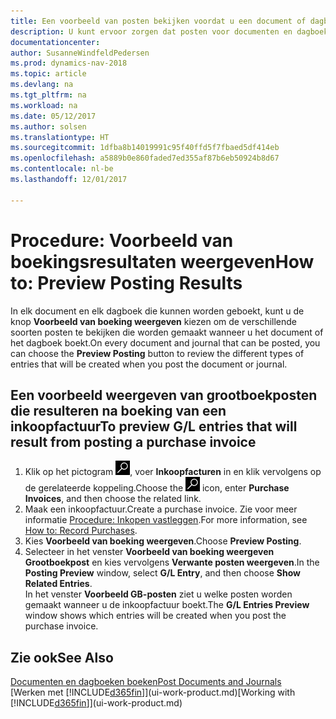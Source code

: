 ```yaml
---
title: Een voorbeeld van posten bekijken voordat u een document of dagboek boekt
description: U kunt ervoor zorgen dat posten voor documenten en dagboeken correct zijn voordat u ze naar het grootboek boekt.
documentationcenter: 
author: SusanneWindfeldPedersen
ms.prod: dynamics-nav-2018
ms.topic: article
ms.devlang: na
ms.tgt_pltfrm: na
ms.workload: na
ms.date: 05/12/2017
ms.author: solsen
ms.translationtype: HT
ms.sourcegitcommit: 1dfba8b14019991c95f40ffd5f7fbaed5df414eb
ms.openlocfilehash: a5889b0e860faded7ed355af87b6eb50924b8d67
ms.contentlocale: nl-be
ms.lasthandoff: 12/01/2017

---
```

# <a name="how-to-preview-posting-results"></a><span data-ttu-id="31564-103">Procedure: Voorbeeld van boekingsresultaten weergeven</span><span class="sxs-lookup"><span data-stu-id="31564-103">How to: Preview Posting Results</span></span>
<span data-ttu-id="31564-104">In elk document en elk dagboek die kunnen worden geboekt, kunt u de knop **Voorbeeld van boeking weergeven** kiezen om de verschillende soorten posten te bekijken die worden gemaakt wanneer u het document of het dagboek boekt.</span><span class="sxs-lookup"><span data-stu-id="31564-104">On every document and journal that can be posted, you can choose the **Preview Posting** button to review the different types of entries that will be created when you post the document or journal.</span></span>

## <a name="to-preview-gl-entries-that-will-result-from-posting-a-purchase-invoice"></a><span data-ttu-id="31564-105">Een voorbeeld weergeven van grootboekposten die resulteren na boeking van een inkoopfactuur</span><span class="sxs-lookup"><span data-stu-id="31564-105">To preview G/L entries that will result from posting a purchase invoice</span></span>
1. <span data-ttu-id="31564-106">Klik op het pictogram ![Zoeken naar pagina of rapport](media/ui-search/search_small.png "pictogram Zoeken naar pagina of rapport"), voer **Inkoopfacturen** in en klik vervolgens op de gerelateerde koppeling.</span><span class="sxs-lookup"><span data-stu-id="31564-106">Choose the ![Search for Page or Report](media/ui-search/search_small.png "Search for Page or Report icon") icon, enter **Purchase Invoices**, and then choose the related link.</span></span>
2. <span data-ttu-id="31564-107">Maak een inkoopfactuur.</span><span class="sxs-lookup"><span data-stu-id="31564-107">Create a purchase invoice.</span></span> <span data-ttu-id="31564-108">Zie voor meer informatie [Procedure: Inkopen vastleggen](purchasing-how-record-purchases.md).</span><span class="sxs-lookup"><span data-stu-id="31564-108">For more information, see [How to: Record Purchases](purchasing-how-record-purchases.md).</span></span>
3. <span data-ttu-id="31564-109">Kies **Voorbeeld van boeking weergeven**.</span><span class="sxs-lookup"><span data-stu-id="31564-109">Choose **Preview Posting**.</span></span>
4. <span data-ttu-id="31564-110">Selecteer in het venster **Voorbeeld van boeking weergeven** **Grootboekpost** en kies vervolgens **Verwante posten weergeven**.</span><span class="sxs-lookup"><span data-stu-id="31564-110">In the **Posting Preview** window, select **G/L Entry**, and then choose **Show Related Entries**.</span></span>  
   <span data-ttu-id="31564-111">In het venster **Voorbeeld GB-posten** ziet u welke posten worden gemaakt wanneer u de inkoopfactuur boekt.</span><span class="sxs-lookup"><span data-stu-id="31564-111">The **G/L Entries Preview** window shows which entries will be created when you post the purchase invoice.</span></span>

## <a name="see-also"></a><span data-ttu-id="31564-112">Zie ook</span><span class="sxs-lookup"><span data-stu-id="31564-112">See Also</span></span>
[<span data-ttu-id="31564-113">Documenten en dagboeken boeken</span><span class="sxs-lookup"><span data-stu-id="31564-113">Post Documents and Journals</span></span>](ui-post-documents-journals.md)  
<span data-ttu-id="31564-114">[Werken met [!INCLUDE[d365fin](includes/d365fin_md.md)]](ui-work-product.md)</span><span class="sxs-lookup"><span data-stu-id="31564-114">[Working with [!INCLUDE[d365fin](includes/d365fin_md.md)]](ui-work-product.md)</span></span>


